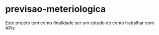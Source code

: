 # previsao-meteriologica
 Este projeto tem como finalidade ser um estudo de como trabalhar com APIs
